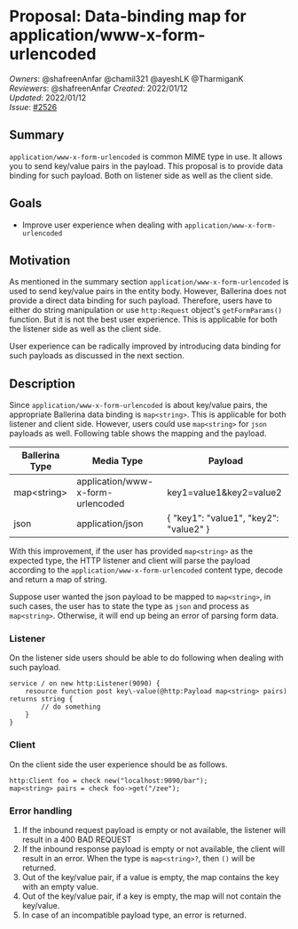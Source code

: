 # Proposal: Data-binding map<string> for application/www-x-form-urlencoded

_Owners_: @shafreenAnfar @chamil321 @ayeshLK @TharmiganK  
_Reviewers_: @shafreenAnfar 
_Created_: 2022/01/12  
_Updated_: 2022/01/12  
_Issue_: [#2526](https://github.com/ballerina-platform/ballerina-standard-library/issues/2526)

## Summary
`application/www-x-form-urlencoded` is common MIME type in use. It allows you to send key/value pairs in the payload.
This proposal is to provide data binding for such payload. Both on listener side as well as the client side.

## Goals
- Improve user experience when dealing with `application/www-x-form-urlencoded`

## Motivation

As mentioned in the summary section `application/www-x-form-urlencoded` is used to send key/value pairs in the 
entity body. However, Ballerina does not provide a direct data binding for such payload. Therefore, users have to 
either do string manipulation or use `http:Request` object's `getFormParams()` function. But it is not the best 
user experience. This is applicable for both the listener side as well as the client side.

User experience can be radically improved by introducing data binding for such payloads as discussed in the next 
section.

## Description

Since `application/www-x-form-urlencoded` is about key/value pairs, the appropriate Ballerina data binding is 
`map<string>`. This is applicable for both listener and client side. However, users could use `map<string>` 
for `json` payloads as well. Following table shows the mapping and the payload.

Ballerina Type | Media Type | Payload
---|---|---
map\<string\> | application/www-x-form-urlencoded | key1=value1&key2=value2
json | application/json | { "key1": "value1", "key2": "value2" }

With this improvement, if the user has provided `map<string>` as the expected type, the HTTP listener and client will
parse the payload according to the `application/www-x-form-urlencoded` content type, decode and return a map of string.

Suppose user wanted the json payload to be mapped to `map<string>`, in such cases, the user has to state the type as 
`json` and process as `map<string>`. Otherwise, it will end up being an error of parsing form data.

### Listener

On the listener side users should be able to do following when dealing with such payload.

```ballerina
service / on new http:Listener(9090) {
    resource function post key\-value(@http:Payload map<string> pairs) returns string {
        // do something
    }
}
```
### Client
On the client side the user experience should be as follows.

```ballerina
http:Client foo = check new("localhost:9090/bar");
map<string> pairs = check foo->get("/zee");
```

### Error handling

1. If the inbound request payload is empty or not available, the listener will result in a 400 BAD REQUEST
2. If the inbound response payload is empty or not available, the client will result in an error. When the type is 
`map<string>?`, then `()` will be returned.
3. Out of the key/value pair, if a value is empty, the map contains the key with an empty value.   
4. Out of the key/value pair, if a key is empty, the map will not contain the key/value.
5. In case of an incompatible payload type, an error is returned.
